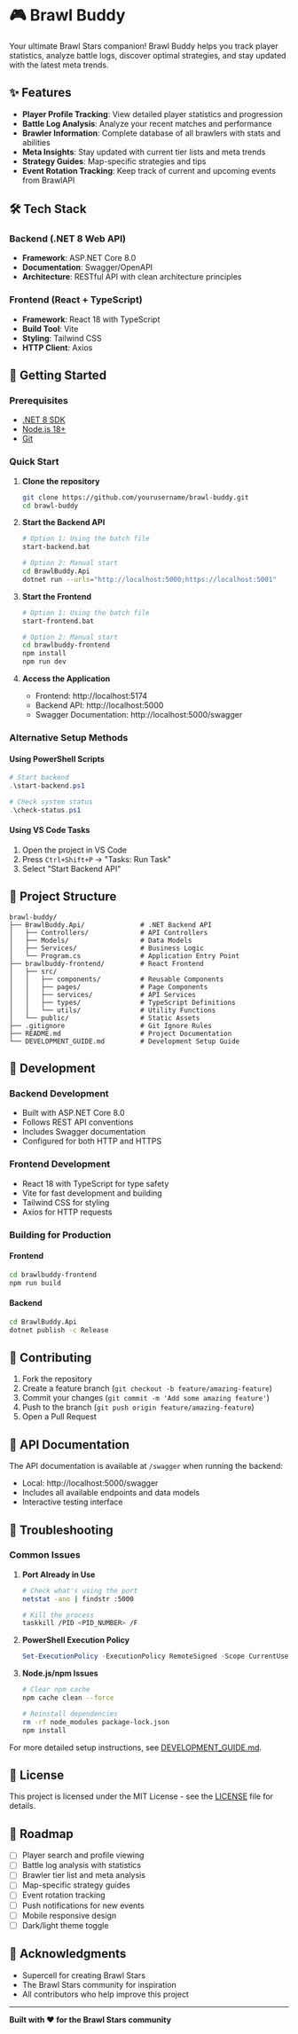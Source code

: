 # 🎮 Brawl Buddy

Your ultimate Brawl Stars companion! Brawl Buddy helps you track player statistics, analyze battle logs, discover optimal strategies, and stay updated with the latest meta trends.

## ✨ Features

- **Player Profile Tracking**: View detailed player statistics and progression
- **Battle Log Analysis**: Analyze your recent matches and performance
- **Brawler Information**: Complete database of all brawlers with stats and abilities
- **Meta Insights**: Stay updated with current tier lists and meta trends
- **Strategy Guides**: Map-specific strategies and tips
- **Event Rotation Tracking**: Keep track of current and upcoming events from BrawlAPI

## 🛠️ Tech Stack

### Backend (.NET 8 Web API)
- **Framework**: ASP.NET Core 8.0
- **Documentation**: Swagger/OpenAPI
- **Architecture**: RESTful API with clean architecture principles

### Frontend (React + TypeScript)
- **Framework**: React 18 with TypeScript
- **Build Tool**: Vite
- **Styling**: Tailwind CSS
- **HTTP Client**: Axios

## 🚀 Getting Started

### Prerequisites
- [.NET 8 SDK](https://dotnet.microsoft.com/download/dotnet/8.0)
- [Node.js 18+](https://nodejs.org/)
- [Git](https://git-scm.com/)

### Quick Start

1. **Clone the repository**
   ```bash
   git clone https://github.com/yourusername/brawl-buddy.git
   cd brawl-buddy
   ```

2. **Start the Backend API**
   ```bash
   # Option 1: Using the batch file
   start-backend.bat
   
   # Option 2: Manual start
   cd BrawlBuddy.Api
   dotnet run --urls="http://localhost:5000;https://localhost:5001"
   ```

3. **Start the Frontend**
   ```bash
   # Option 1: Using the batch file
   start-frontend.bat
   
   # Option 2: Manual start
   cd brawlbuddy-frontend
   npm install
   npm run dev
   ```

4. **Access the Application**
   - Frontend: http://localhost:5174
   - Backend API: http://localhost:5000
   - Swagger Documentation: http://localhost:5000/swagger

### Alternative Setup Methods

#### Using PowerShell Scripts
```powershell
# Start backend
.\start-backend.ps1

# Check system status
.\check-status.ps1
```

#### Using VS Code Tasks
1. Open the project in VS Code
2. Press `Ctrl+Shift+P` → "Tasks: Run Task"
3. Select "Start Backend API"

## 📁 Project Structure

```
brawl-buddy/
├── BrawlBuddy.Api/              # .NET Backend API
│   ├── Controllers/             # API Controllers
│   ├── Models/                  # Data Models
│   ├── Services/                # Business Logic
│   └── Program.cs               # Application Entry Point
├── brawlbuddy-frontend/         # React Frontend
│   ├── src/
│   │   ├── components/          # Reusable Components
│   │   ├── pages/               # Page Components
│   │   ├── services/            # API Services
│   │   ├── types/               # TypeScript Definitions
│   │   └── utils/               # Utility Functions
│   └── public/                  # Static Assets
├── .gitignore                   # Git Ignore Rules
├── README.md                    # Project Documentation
└── DEVELOPMENT_GUIDE.md         # Development Setup Guide
```

## 🔧 Development

### Backend Development
- Built with ASP.NET Core 8.0
- Follows REST API conventions
- Includes Swagger documentation
- Configured for both HTTP and HTTPS

### Frontend Development
- React 18 with TypeScript for type safety
- Vite for fast development and building
- Tailwind CSS for styling
- Axios for HTTP requests

### Building for Production

#### Frontend
```bash
cd brawlbuddy-frontend
npm run build
```

#### Backend
```bash
cd BrawlBuddy.Api
dotnet publish -c Release
```

## 🤝 Contributing

1. Fork the repository
2. Create a feature branch (`git checkout -b feature/amazing-feature`)
3. Commit your changes (`git commit -m 'Add some amazing feature'`)
4. Push to the branch (`git push origin feature/amazing-feature`)
5. Open a Pull Request

## 📝 API Documentation

The API documentation is available at `/swagger` when running the backend:
- Local: http://localhost:5000/swagger
- Includes all available endpoints and data models
- Interactive testing interface

## 🐛 Troubleshooting

### Common Issues

1. **Port Already in Use**
   ```bash
   # Check what's using the port
   netstat -ano | findstr :5000
   
   # Kill the process
   taskkill /PID <PID_NUMBER> /F
   ```

2. **PowerShell Execution Policy**
   ```powershell
   Set-ExecutionPolicy -ExecutionPolicy RemoteSigned -Scope CurrentUser
   ```

3. **Node.js/npm Issues**
   ```bash
   # Clear npm cache
   npm cache clean --force
   
   # Reinstall dependencies
   rm -rf node_modules package-lock.json
   npm install
   ```

For more detailed setup instructions, see [DEVELOPMENT_GUIDE.md](./DEVELOPMENT_GUIDE.md).

## 📄 License

This project is licensed under the MIT License - see the [LICENSE](LICENSE) file for details.

## 🎯 Roadmap

- [ ] Player search and profile viewing
- [ ] Battle log analysis with statistics
- [ ] Brawler tier list and meta analysis
- [ ] Map-specific strategy guides
- [ ] Event rotation tracking
- [ ] Push notifications for new events
- [ ] Mobile responsive design
- [ ] Dark/light theme toggle

## 🙏 Acknowledgments

- Supercell for creating Brawl Stars
- The Brawl Stars community for inspiration
- All contributors who help improve this project

---

**Built with ❤️ for the Brawl Stars community**
